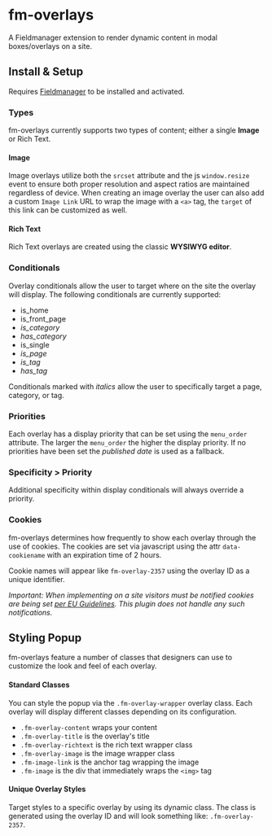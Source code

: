 # fm-overlays

A Fieldmanager extension to render dynamic content in modal boxes/overlays on a site.


## Install & Setup

Requires [Fieldmanager](https://github.com/alleyinteractive/wordpress-fieldmanager) to be installed and activated.



### Types

fm-overlays currently supports two types of content; either a single **Image** or Rich Text.

#### Image

Image overlays utilize both the `srcset` attribute and the js `window.resize` event to ensure both proper resolution and aspect ratios are maintained regardless of device.  When creating an image overlay the user can also add a custom `Image Link` URL to wrap the image with a `<a>` tag, the `target` of this link can be customized as well.

#### Rich Text

Rich Text overlays are created using the classic **WYSIWYG editor**.

### Conditionals

Overlay conditionals allow the user to target where on the site the overlay will display.  The following conditionals are currently supported:

- is_home
- is_front_page
- *is_category*
- *has_category*
- is_single
- *is_page*
- *is_tag*
- *has_tag*

Conditionals marked with *italics* allow the user to specifically target a page, category, or tag.



### Priorities

Each overlay has a display priority that can be set using the `menu_order` attribute.  The larger the `menu_order` the higher the display priority.  If no priorities have been set the *published date* is used as a fallback.



### Specificity > Priority

Additional specificity within display conditionals will always override a priority.




### Cookies

fm-overlays determines how frequently to show each overlay through the use of cookies.  The cookies are set via javascript using the attr `data-cookiename` with an expiration time of 2 hours.

Cookie names will appear like `fm-overlay-2357` using the overlay ID as a unique identifier.

_Important: When implementing on a site visitors *must be notified* cookies are being set [per EU Guidelines](http://ec.europa.eu/ipg/basics/legal/cookies/index_en.htm). This plugin does not handle any such notifications._




## Styling Popup

fm-overlays feature a number of classes that designers can use to customize the look and feel of each overlay.


#### Standard Classes

You can style the popup via the `.fm-overlay-wrapper` overlay class.  Each overlay will display different classes depending on its configuration.

- `.fm-overlay-content` wraps your content
- `.fm-overlay-title` is the overlay's title
- `.fm-overlay-richtext` is the rich text wrapper class
- `.fm-overlay-image` is the image wrapper class
- `.fm-image-link` is the anchor tag wrapping the image
- `.fm-image` is the div that immediately wraps the `<img>` tag


#### Unique Overlay  Styles

Target styles to a specific overlay by using its dynamic class. The class is generated using the overlay ID and will look something like: `.fm-overlay-2357`.

